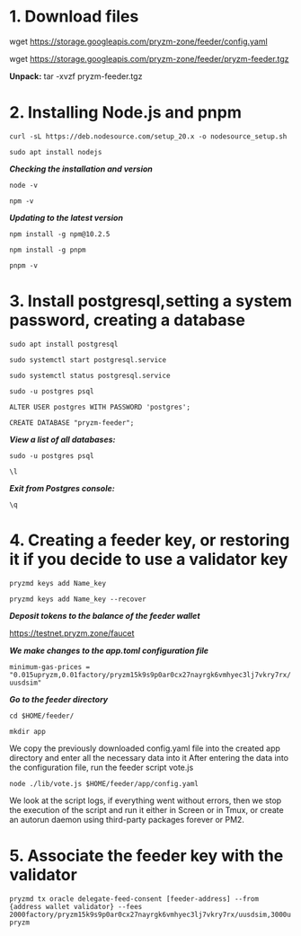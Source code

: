 # 1. Download files
wget https://storage.googleapis.com/pryzm-zone/feeder/config.yaml

wget https://storage.googleapis.com/pryzm-zone/feeder/pryzm-feeder.tgz

**Unpack:**
tar -xvzf pryzm-feeder.tgz
# 2. Installing Node.js and pnpm
```curl -sL https://deb.nodesource.com/setup_20.x -o nodesource_setup.sh```

```sudo apt install nodejs```

***Checking the installation and version***

```node -v```

```npm -v```

***Updating to the latest version***

```npm install -g npm@10.2.5```

```npm install -g pnpm```

```pnpm -v```

# 3. Install postgresql,setting a system password, creating a database

```sudo apt install postgresql```

```sudo systemctl start postgresql.service```

```sudo systemctl status postgresql.service```

```sudo -u postgres psql```

```ALTER USER postgres WITH PASSWORD 'postgres';```

```CREATE DATABASE "pryzm-feeder";```

***View a list of all databases:***

```sudo -u postgres psql```

```\l```

***Exit from Postgres console:***

```\q```

# 4. Creating a feeder key, or restoring it if you decide to use a validator key

```pryzmd keys add Name_key```

```pryzmd keys add Name_key --recover```

***Deposit tokens to the balance of the feeder wallet***

https://testnet.pryzm.zone/faucet

***We make changes to the app.toml configuration file***

```minimum-gas-prices = "0.015upryzm,0.01factory/pryzm15k9s9p0ar0cx27nayrgk6vmhyec3lj7vkry7rx/uusdsim"```

***Go to the feeder directory***

```cd $HOME/feeder/```

```mkdir app```

We copy the previously downloaded config.yaml file into the created app directory and enter all the necessary data into it
After entering the data into the configuration file, run the feeder script vote.js

```node ./lib/vote.js $HOME/feeder/app/config.yaml```

We look at the script logs, if everything went without errors, then we stop the execution of the script and run it either in Screen or in Tmux,
or create an autorun daemon using third-party packages forever or PM2.
# 5. Associate the feeder key with the validator
```pryzmd tx oracle delegate-feed-consent [feeder-address] --from {address wallet validator} --fees 2000factory/pryzm15k9s9p0ar0cx27nayrgk6vmhyec3lj7vkry7rx/uusdsim,3000upryzm```

